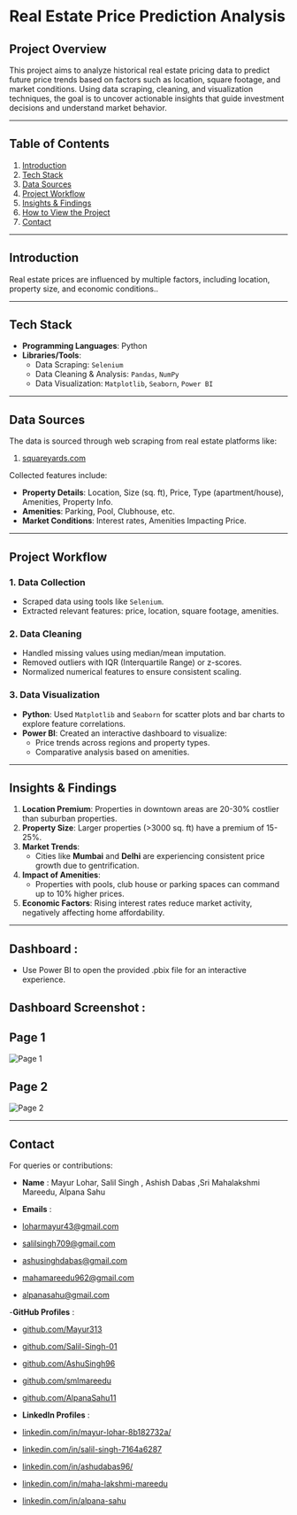 # **Real Estate Price Prediction Analysis**

## **Project Overview**  
This project aims to analyze historical real estate pricing data to predict future price trends based on factors such as location, square footage, and market conditions. Using data scraping, cleaning, and visualization techniques, the goal is to uncover actionable insights that guide investment decisions and understand market behavior.  

---

## **Table of Contents**  
1. [Introduction](#introduction)  
2. [Tech Stack](#tech-stack)  
3. [Data Sources](#data-sources)  
4. [Project Workflow](#project-workflow)  
5. [Insights & Findings](#insights--findings)  
6. [How to View the Project](#how-to-run-the-project)  
7. [Contact](#contact)  

---

## **Introduction**  
Real estate prices are influenced by multiple factors, including location, property size, and economic conditions..  

---

## **Tech Stack**  
- **Programming Languages**: Python  
- **Libraries/Tools**:  
  - Data Scraping:  `Selenium`  
  - Data Cleaning & Analysis: `Pandas`, `NumPy`  
  - Data Visualization: `Matplotlib`, `Seaborn`, `Power BI`  

---

## **Data Sources**  
The data is sourced through web scraping from real estate platforms like:  
1. [squareyards.com](https://www.squareyards.com/?source=fyEmgc3%2FD3F2sUtf6c4d6Q%3D%3D0n&gclid=Cj0KCQiAouG5BhDBARIsAOc08RTXCl6_3USKv007I7H7A2lHejiH6IdwtJDljlVZBNK09WwVot8PMbcaAmlsEALw_wcB&gad_source=1)

Collected features include:  
- **Property Details**: Location, Size (sq. ft), Price, Type (apartment/house), Amenities, Property Info.  
- **Amenities**: Parking, Pool, Clubhouse, etc.  
- **Market Conditions**: Interest rates, Amenities Impacting Price.  

---

## **Project Workflow**  

### **1. Data Collection**  
- Scraped data using tools like `Selenium`.  
- Extracted relevant features: price, location, square footage, amenities.  

### **2. Data Cleaning**  
- Handled missing values using median/mean imputation.  
- Removed outliers with IQR (Interquartile Range) or z-scores.  
- Normalized numerical features to ensure consistent scaling.  

### **3. Data Visualization**  
- **Python**: Used `Matplotlib` and `Seaborn` for scatter plots and bar charts to explore feature correlations.  
- **Power BI**: Created an interactive dashboard to visualize:  
  - Price trends across regions and property types.  
  - Comparative analysis based on amenities.  

---

## **Insights & Findings**  

1. **Location Premium**: Properties in downtown areas are 20-30% costlier than suburban properties.  
2. **Property Size**: Larger properties (>3000 sq. ft) have a premium of 15-25%.  
3. **Market Trends**:  
   - Cities like **Mumbai** and **Delhi** are experiencing consistent price growth due to gentrification.  
5. **Impact of Amenities**:  
   - Properties with pools, club house or parking spaces can command up to 10% higher prices.  
6. **Economic Factors**: Rising interest rates reduce market activity, negatively affecting home affordability.  

---

## **Dashboard** :
- Use Power BI to open the provided .pbix file for an interactive experience.

## **Dashboard Screenshot** :

## Page 1
![Page 1](https://drive.google.com/uc?export=view&id=1DvAWmHmZPXILaMjlPWzugxd4cayApdfo)

## Page 2
![Page 2](https://drive.google.com/uc?export=view&id=1NfS--DdIR0C_AekDnjyEuU2EU-ebL5xP)

---

## Contact  
For queries or contributions:  

- **Name** : Mayur Lohar, Salil Singh , Ashish Dabas ,Sri Mahalakshmi Mareedu, Alpana Sahu
 
- **Emails** :
- [loharmayur43@gmail.com](mailto:loharmayur43@gmail.com)  
- [salilsingh709@gmail.com](mailto:salilsingh709@gmail.com)  
- [ashusinghdabas@gmail.com](mailto:ashusinghdabas@gmail.com)  
- [mahamareedu962@gmail.com](mailto:mahamareedu962@gmail.com)  
- [alpanasahu@gmail.com](mailto:alpanasahu@gmail.com)  

-**GitHub Profiles** :
- [github.com/Mayur313](https://github.com/Mayur313)  
- [github.com/Salil-Singh-01](https://github.com/Salil-Singh-01)  
- [github.com/AshuSingh96](https://github.com/AshuSingh96)  
- [github.com/smlmareedu](https://github.com/smlmareedu)  
- [github.com/AlpanaSahu11](https://github.com/AlpanaSahu11)  

- **LinkedIn Profiles** :
- [linkedin.com/in/mayur-lohar-8b182732a/](https://www.linkedin.com/in/mayur-lohar-8b182732a/)  
- [linkedin.com/in/salil-singh-7164a6287](https://www.linkedin.com/in/salil-singh-7164a6287)  
- [linkedin.com/in/ashudabas96/](https://www.linkedin.com/in/ashudabas96/)  
- [linkedin.com/in/maha-lakshmi-mareedu](https://www.linkedin.com/in/maha-lakshmi-mareedu-bb3208259)  
- [linkedin.com/in/alpana-sahu](https://www.linkedin.com/in/alpana-sahu-b6bb6b1b3/)  
